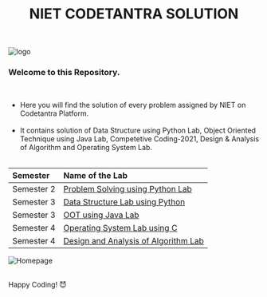 <H1 align="center"> NIET CODETANTRA SOLUTION </H1>
<br>


![logo](https://user-images.githubusercontent.com/78317220/186310268-b9b1d114-0ea7-48f7-a49b-a764f1dbafd9.png)</br>
<h3 aligh="center">Welcome to this Repository.</h3></br>
<ul>
  <li>Here you will find the solution of every problem assigned by NIET on Codetantra Platform.</li></br>
<li>It contains solution of Data Structure using Python Lab, Object Oriented Technique using Java Lab, Competetive Coding-2021, Design & Analysis of Algorithm and Operating System Lab. </li></br>
</ul>

| Semester | Name of the Lab |
| :------| :---------------|
|Semester 2| [Problem Solving using Python Lab]() |
|Semester 3| [Data Structure Lab using Python](https://github.com/iamVampire4/niet_codetantra/tree/main/Data%20structure%20using%20python) |
|Semester 3| [OOT using Java Lab](https://github.com/iamVampire4/niet_codetantra/tree/main/Object%20Oriented%20Techniques%20using%20java%20Lab) |
|Semester 4| [Operating System Lab using C]()|
|Semester 4| [Design and Analysis of Algorithm Lab](https://github.com/iamVampire4/niet_codetantra/tree/main/Design%20and%20Analysis%20of%20Algorithm%20Lab) |

![Homepage](https://user-images.githubusercontent.com/78317220/186310287-34793444-a43c-46aa-a404-37d213e9fb50.png) </br>

 
 
<br> Happy Coding! 😈  </b></p>
<br>
